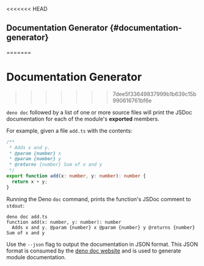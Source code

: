 <<<<<<< HEAD
## Documentation Generator {#documentation-generator}
=======
# Documentation Generator
>>>>>>> 7dee5f33649837999b1b639c15b990616761bf6e

`deno doc` followed by a list of one or more source files will print the JSDoc
documentation for each of the module's **exported** members.

For example, given a file `add.ts` with the contents:

```ts
/**
 * Adds x and y.
 * @param {number} x
 * @param {number} y
 * @returns {number} Sum of x and y
 */
export function add(x: number, y: number): number {
  return x + y;
}
```

Running the Deno `doc` command, prints the function's JSDoc comment to `stdout`:

```shell
deno doc add.ts
function add(x: number, y: number): number
  Adds x and y. @param {number} x @param {number} y @returns {number} Sum of x and y
```

Use the `--json` flag to output the documentation in JSON format. This JSON
format is consumed by the
[deno doc website](https://github.com/denoland/docland) and is used to generate
module documentation.

